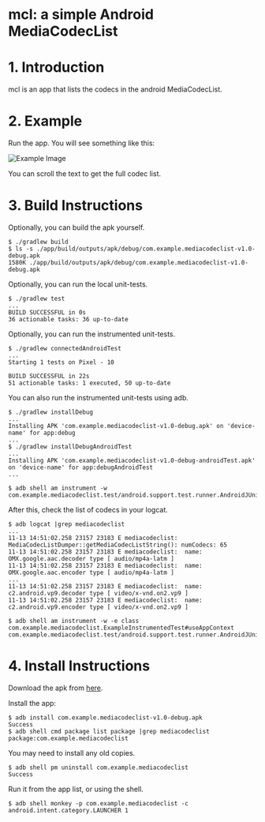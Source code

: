 # mcl: a simple Android MediaCodecList

# 1. Introduction

mcl is an app that lists the codecs in the android MediaCodecList.


# 2. Example

Run the app. You will see something like this:

![Example Image](https://github.com/chemag/mcl/raw/master/doc/pixel1.png "MCL running on a Pixel 1")

You can scroll the text to get the full codec list.

# 3. Build Instructions

Optionally, you can build the apk yourself.
```
$ ./gradlew build
$ ls -s ./app/build/outputs/apk/debug/com.example.mediacodeclist-v1.0-debug.apk
1580K ./app/build/outputs/apk/debug/com.example.mediacodeclist-v1.0-debug.apk
```

Optionally, you can run the local unit-tests.
```
$ ./gradlew test
...
BUILD SUCCESSFUL in 0s
36 actionable tasks: 36 up-to-date
```

Optionally, you can run the instrumented unit-tests.
```
$ ./gradlew connectedAndroidTest
...
Starting 1 tests on Pixel - 10

BUILD SUCCESSFUL in 22s
51 actionable tasks: 1 executed, 50 up-to-date
```

You can also run the instrumented unit-tests using adb.
```
$ ./gradlew installDebug
...
Installing APK 'com.example.mediacodeclist-v1.0-debug.apk' on 'device-name' for app:debug
...
$ ./gradlew installDebugAndroidTest
...
Installing APK 'com.example.mediacodeclist-v1.0-debug-androidTest.apk' on 'device-name' for app:debugAndroidTest
...

$ adb shell am instrument -w com.example.mediacodeclist.test/android.support.test.runner.AndroidJUnitRunner
```

After this, check the list of codecs in your logcat.

```
$ adb logcat |grep mediacodeclist
...
11-13 14:51:02.258 23157 23183 E mediacodeclist: MediaCodecListDumper::getMediaCodecListString(): numCodecs: 65
11-13 14:51:02.258 23157 23183 E mediacodeclist:  name: OMX.google.aac.decoder type [ audio/mp4a-latm ]
11-13 14:51:02.258 23157 23183 E mediacodeclist:  name: OMX.google.aac.encoder type [ audio/mp4a-latm ]
...
11-13 14:51:02.258 23157 23183 E mediacodeclist:  name: c2.android.vp9.decoder type [ video/x-vnd.on2.vp9 ]
11-13 14:51:02.258 23157 23183 E mediacodeclist:  name: c2.android.vp9.encoder type [ video/x-vnd.on2.vp9 ]
```

```
$ adb shell am instrument -w -e class com.example.mediacodeclist.ExampleInstrumentedTest#useAppContext com.example.mediacodeclist.test/android.support.test.runner.AndroidJUnitRunner
```


# 4. Install Instructions

Download the apk from [here](https://github.com/chemag/mcl/blob/master/app/release/com.example.mediacodeclist-v1.0-debug.apk).

Install the app:

```
$ adb install com.example.mediacodeclist-v1.0-debug.apk
Success
$ adb shell cmd package list package |grep mediacodeclist
package:com.example.mediacodeclist
```

You may need to install any old copies.

```
$ adb shell pm uninstall com.example.mediacodeclist
Success
```

Run it from the app list, or using the shell.

```
$ adb shell monkey -p com.example.mediacodeclist -c android.intent.category.LAUNCHER 1
```
